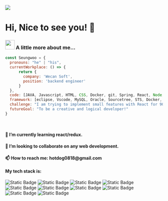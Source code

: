 <!-- GET /badge/:badgeContent -->
![](https://github.com/halfrost/halfrost/blob/master/icons/header_1.png)
# Hi, Nice to see you! 👋


### <img src="https://cdn-icons-png.flaticon.com/512/4230/4230963.png" width="30"> A little more about me...  

```javascript
const Seungwoo = {
  pronouns: "he" | "his",
  currentWorkplace: () => {
      return {
        company: 'Wecan Soft',
        position: 'backend engineer'
      }
  },
  code: [JAVA, Javascript, HTML, CSS, Docker, git, Spring, React, Node, Redux],
  framework: [eclipse, Vscode, MySQL, Oracle, Sourcetree, STS, Docker, Workbench],
  challenge: "I am trying to implement small features with React for 90 days!",
  futureGoal: "To be a creative and logical developer!"
}
```

<br />
<!-- <h4>🔭 I’m currently working on WeCan Soft Company.</h4> -->
<h4>🌱 I’m currently learning react/redux.</h4>
<h4>👯 I’m looking to collaborate on any web development.</h4>
<h4>📫 How to reach me: hotdog0818@gmail.com</h4>

  <h4>My tech stack is:</h4>
  
![Static Badge](https://img.shields.io/badge/JAVA-gray?style=plastic&logoColor=white)
![Static Badge](https://img.shields.io/badge/SPRING-purple%20?style=plastic&logoColor=white)
![Static Badge](https://img.shields.io/badge/Tomcat-orange?style=plastic&logoColor=white)
![Static Badge](https://img.shields.io/badge/Docker-%2328A0FF?style=plastic&logoColor=white)
![Static Badge](https://img.shields.io/badge/Node-%2327DBB7?style=plastic&logoColor=white)
![Static Badge](https://img.shields.io/badge/Git-%23FFA2AD?style=plastic&logoColor=white)
![Static Badge](https://img.shields.io/badge/React-%23FF3CBB?style=plastic&logoColor=white)
![Static Badge](https://img.shields.io/badge/Javascript-%23FFB432?style=plastic&logoColor=white)
![Static Badge](https://img.shields.io/badge/CSS-%23F389EF?style=plastic&logoColor=white)
![Static Badge](https://img.shields.io/badge/HTML-%23CD7070?style=plastic&logoColor=white)







<!--
**ShawnKo1989/ShawnKo1989** is a ✨ _special_ ✨ repository because its `README.md` (this file) appears on your GitHub profile.

Here are some ideas to get you started:

- 😄 Pronouns: ...
- 🤔 I’m looking for help with ...
- 💬 Ask me about ...
- ⚡ Fun fact: ...
-->
